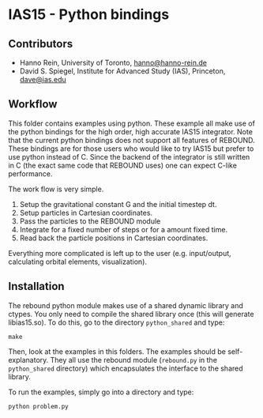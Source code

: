 IAS15 - Python bindings
===========================================================================

Contributors
------------
* Hanno Rein, University of Toronto, <hanno@hanno-rein.de>
* David S. Spiegel, Institute for Advanced Study (IAS), Princeton, <dave@ias.edu>

Workflow
------------
This folder contains examples using python. These example all make use of the python bindings 
for the high order, high accurate IAS15 integrator. Note that the current python bindings
does not support all features of REBOUND. These bindings are for those users who would
like to try IAS15 but prefer to use python instead of C. Since the backend of the integrator 
is still written in C (the exact same code that REBOUND uses) one can expect C-like performance.

The work flow is very simple. 

1. Setup the gravitational constant G and the initial timestep dt.
2. Setup particles in Cartesian coordinates.
3. Pass the particles to the REBOUND module
4. Integrate for a fixed number of steps or for a amount fixed time.
5. Read back the particle positions in Cartesian coordinates.

Everything more complicated is left up to the user (e.g. input/output, calculating orbital elements, visualization). 

Installation
------------
The rebound python module makes use of a shared dynamic library and ctypes. You only need to 
compile the shared library once (this will generate libias15.so). To do this, go to the directory
`python_shared` and type:

    make

Then, look at the examples in this folders. The examples should be self-explanatory. They all 
use the rebound module (`rebound.py` in the `python_shared` directory) which encapsulates the 
interface to the shared library. 

To run the examples, simply go into a directory and type:

    python problem.py

